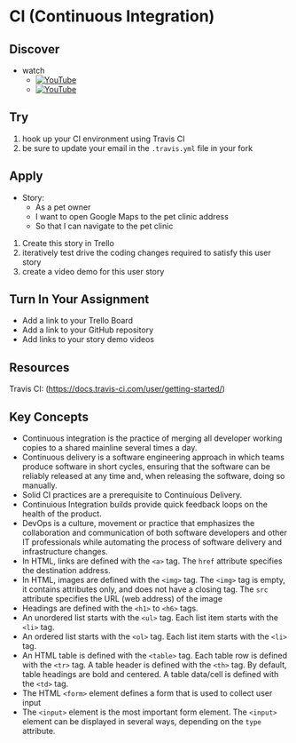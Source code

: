 # CI (Continuous Integration)

## Discover
-  watch
	- [![YouTube](https://i.ytimg.com/vi/HnWuIjUw_Q8/default.jpg)](https://www.youtube.com/watch?v=HnWuIjUw_Q8)
	- [![YouTube](https://i.ytimg.com/vi/lHPkQfMu27w/default.jpg)](https://www.youtube.com/watch?v=0nWKvhNLNDg)

## Try
1) hook up your CI environment using Travis CI 
2) be sure to update your email in the `.travis.yml` file in your fork

## Apply
- Story: 
	- As a pet owner 
	- I want to open Google Maps to the pet clinic address
	- So that I can navigate to the pet clinic

1) Create this story in Trello
2) iteratively test drive the coding changes required to satisfy this user story 
4) create a video demo for this user story

## Turn In Your Assignment
- Add a link to your Trello Board
- Add a link to your GitHub repository
- Add links to your story demo videos

## Resources
Travis CI: (https://docs.travis-ci.com/user/getting-started/)

## Key Concepts
- Continuous integration is the practice of merging all developer working copies to a shared mainline several times a day. 
- Continuous delivery is a software engineering approach in which teams produce software in short cycles, ensuring that the software can be reliably released at any time and, when releasing the software, doing so manually.
- Solid CI practices are a prerequisite to Continuious Delivery.
- Continuious Integration builds provide quick feedback loops on the health of the product.
- DevOps is a culture, movement or practice that emphasizes the collaboration and communication of both software developers and other IT professionals while automating the process of software delivery and infrastructure changes.
- In HTML, links are defined with the `<a>` tag. The `href` attribute specifies the destination address.
- In HTML, images are defined with the `<img>` tag. The `<img>` tag is empty, it contains attributes only, and does not have a closing tag. The `src` attribute specifies the URL (web address) of the image
- Headings are defined with the `<h1>` to `<h6>` tags.
- An unordered list starts with the `<ul>` tag. Each list item starts with the `<li>` tag.
- An ordered list starts with the `<ol>` tag. Each list item starts with the `<li>` tag.
- An HTML table is defined with the `<table>` tag. Each table row is defined with the `<tr>` tag. A table header is defined with the `<th>` tag. By default, table headings are bold and centered. A table data/cell is defined with the `<td>` tag.
- The HTML `<form>` element defines a form that is used to collect user input
- The `<input>` element is the most important form element. The `<input>` element can be displayed in several ways, depending on the `type` attribute.
